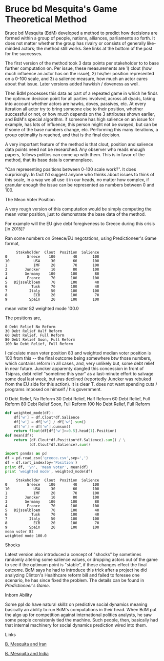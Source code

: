 # Bruce bd Mesquita's Game Theoretical Method

Bruce bd Mesquita (BdM) developed a method to predict how decisions
are formed within a group of people, nations, alliances, parliaments
so forth. It does not matter whether the group has rivalry or consists
of generally like-minded actors; the method still works. See links at
the bottom of the post for the successes.

The first version of the method took 3 data points per stakeholder to
to base further computation on. Per issue, these measurements are 1)
clout (how much influence an actor has on the issue), 2) his/her
position represented on a 0-100 scale, and 3) a salience measure, how
much an actor cares about that issue. Later versions added hawkish /
doveness as well.

Then BdM processes this data as part of a repeated game in which he
finds the optimum decision point for all parties involved, across all
dyads, taking into account whether actors are hawks, doves, passives,
etc. At every iteration all actor try to bring someone else to their
position, whether successful or not, or how much depends on the 3
attributes shown earlier, and BdM's special algorithm. if someone has
high salience on an issue for example, has lots of influence, this
person might not be swayed, but can be if some of the base numbers
change, etc. Performing this many iterations, a group optimality is
reached, and that is the final decision.

A very important feature of the method is that clout, position and
salience data points need not be researched. Any observer who reads
enough papers, follows politics can come up with them. This is in
favor of the method, that its base data is commonplace.

"Can representing positions between 0-100 scale work?". It does
surprisingly.  In fact I'd suggest anyone who thinks about issues to
think of this scale, in a way we all use it in our heads, no matter
how complex, if granular enough the issue can be represented as
numbers between 0 and 100. 


The Mean Voter Position

A very rough version of this computation would be simply computing the
mean voter position, just to demonstrate the base data of the method.

For example will the EU give debt foregiveness to Greece during this crisis [in 2015]?

Ran some numbers on Greece/EU negotations, using Predictioneer's Game format,

```
     Stakeholder  Clout  Position  Salience
0         Greece    100        40       100
10           USA     30        60       100
1            IMF     20        70       100
2        Juncker     10        80       100
3        Germany    100       100        80
4         France     70       100       100
5   Dijsselbloem     70       100        40
6           Tusk     70       100        40
7          Italy     50       100       100
8            ECB     20       100        70
9          Spain     20       100       100 
```

mean voter 82
weighted mode 100.0

The positions are,

```
0 Debt Relief No Reform
30 Debt Relief Half Reform
60 Debt Relief, Full Reform
80 Debt Relief Soon, Full Reform
100 No Debt Relief, Full Reform
```

I calculate mean voter position 83 and weighted median voter position
is 100 from this -- the final outcome being somewhere btw those
numbers, which contains reform in all cases, and, very unlikely but,
some debt relief in near future. Juncker apparenty dangled this
concession in front of Tsipras, debt relief "sometime this year" as a
last-minute effort to salvage some deal last week, but was declined
(reportedly Juncker was rebuked from the EU side for this action). It
is clear T. does not want spending cuts / programs imposed on himself
/ his government.

0 Debt Relief, No Reform
30 Debt Relief, Half Reform
60 Debt Relief, Full Reform
80 Debt Relief Soon, Full Reform
100 No Debt Relief, Full Reform

```python
def weighted_mode(df):
    df['w'] = df.Clout*df.Salience 
    df['w'] = df['w'] / df['w'].sum()
    df['w'] = df['w'].cumsum()
    return float(df[df['w']>=0.5].head(1).Position)    
def mean(df):
    return (df.Clout*df.Position*df.Salience).sum() / \
           (df.Clout*df.Salience).sum()
```


```python
import pandas as pd
df = pd.read_csv('greece.csv',sep=',')
df = df.sort_index(by='Position')
print df, '\n', 'mean voter', mean(df)
print 'weighted mode', weighted_mode(df)
```

```text
     Stakeholder  Clout  Position  Salience
0         Greece    100        40       100
10           USA     30        60       100
1            IMF     20        70       100
2        Juncker     10        80       100
3        Germany    100       100        80
4         France     70       100       100
5   Dijsselbloem     70       100        40
6           Tusk     70       100        40
7          Italy     50       100       100
8            ECB     20       100        70
9          Spain     20       100       100 
mean voter 82
weighted mode 100.0
```

Shocks

Latest version also introduced a concept of "shocks" by sometimes
randomly altering some salience values, or dropping actors out of the
game to see if the optimum point is "stable", if these changes effect
the final outcome. BdM says he had to introduce this trick after a
project he did analyzing Clinton's Healthcare reform bill and failed
to foresee one scenario, he has since fixed the problem. The details
can be found in *Predictioneer's Game*.

<a name='inborn'/>

Inborn Ability

Some ppl do have natural skillz on predictive social dynamics meaning
basically an ability to run BdM's computations in their head. When BdM
put the algo up for competition against international politics
analysts, he saw some people consistenly tied the machine. Such
people, then, basically had that internal machinery for social
dynamics prediction wired into them.

Links

[B. Mesquita and Iran](../../2015/04/mesquita-iran.md)

[B. Mesquita and India](../../2015/04/mesquita-india.md)


